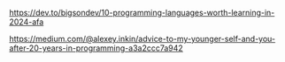https://dev.to/bigsondev/10-programming-languages-worth-learning-in-2024-afa

https://medium.com/@alexey.inkin/advice-to-my-younger-self-and-you-after-20-years-in-programming-a3a2ccc7a942
